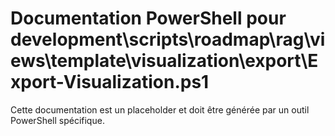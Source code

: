 # Documentation PowerShell pour development\scripts\roadmap\rag\views\template\visualization\export\Export-Visualization.ps1

Cette documentation est un placeholder et doit être générée par un outil PowerShell spécifique.
